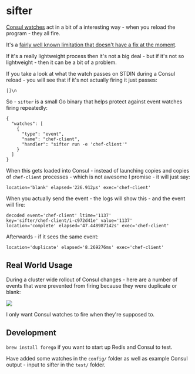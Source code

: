 sifter
============

[Consul watches](https://www.consul.io/docs/agent/watches.html) act in a bit of a interesting way - when you reload the program - they all fire.

It's a [fairly well known limitation that doesn't have a fix at the moment](https://github.com/hashicorp/consul/issues/571).

If it's a really lightweight process then it's not a big deal - but if it's not so lightweight - then it can be a bit of a problem.

If you take a look at what the watch passes on STDIN during a Consul reload - you will see that if it's not actually firing it just passes:

`[]\n`

So - `sifter` is a small Go binary that helps protect against event watches firing repeatedly:

```
{
  "watches": [
    {
      "type": "event",
      "name": "chef-client",
      "handler": "sifter run -e 'chef-client'"
    }
  ]
}
```

When this gets loaded into Consul - instead of launching copies and copies of `chef-client` processes - which is not awesome I promise - it will just say:

`location='blank' elapsed='226.912µs' exec='chef-client'`

When you actually send the event - the logs will show this - and the event will fire:

```
decoded event='chef-client' ltime='1137'
key='sifter/chef-client/i-c972d41e' value='1137'
location='complete' elapsed='47.448987142s' exec='chef-client'
```

Afterwards - if it sees the same event:

`location='duplicate' elapsed='8.269276ms' exec='chef-client'`

## Real World Usage

During a cluster wide rollout of Consul changes - here are a number of events that were prevented from firing because they were duplicate or blank:

![](http://shared.froese.org/2015/cexe8-15-41.jpg)

I only want Consul watches to fire when they're supposed to.

## Development

`brew install forego` if you want to start up Redis and Consul to test.

Have added some watches in the `config/` folder as well as example Consul output - input to sifter in the `test/` folder.
